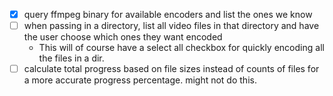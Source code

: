 - [x] query ffmpeg binary for available encoders and list the ones we know
- [ ] when passing in a directory, list all video files in that directory and have the user choose which ones they want encoded
    - This will of course have a select all checkbox for quickly encoding all the files in a dir.
- [ ] calculate total progress based on file sizes instead of counts of files for a more accurate progress percentage.
    might not do this.
